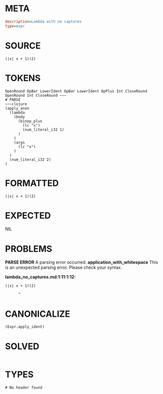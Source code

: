 # META
~~~ini
description=Lambda with no captures
type=expr
~~~
# SOURCE
~~~roc
(|x| x + 1)(2)
~~~
# TOKENS
~~~text
OpenRound OpBar LowerIdent OpBar LowerIdent OpPlus Int CloseRound OpenRound Int CloseRound ~~~
# PARSE
~~~clojure
(apply_anon
  (lambda
    (body
      (binop_plus
        (lc "x")
        (num_literal_i32 1)
      )
    )
    (args
      (lc "x")
    )
  )
  (num_literal_i32 2)
)
~~~
# FORMATTED
~~~roc
(|x| x + 1)(2)
~~~
# EXPECTED
NIL
# PROBLEMS
**PARSE ERROR**
A parsing error occurred: **application_with_whitespace**
This is an unexpected parsing error. Please check your syntax.

**lambda_no_captures.md:1:11:1:12:**
```roc
(|x| x + 1)(2)
```
          ^


# CANONICALIZE
~~~clojure
(Expr.apply_ident)
~~~
# SOLVED
~~~clojure
~~~
# TYPES
~~~roc
# No header found
~~~
